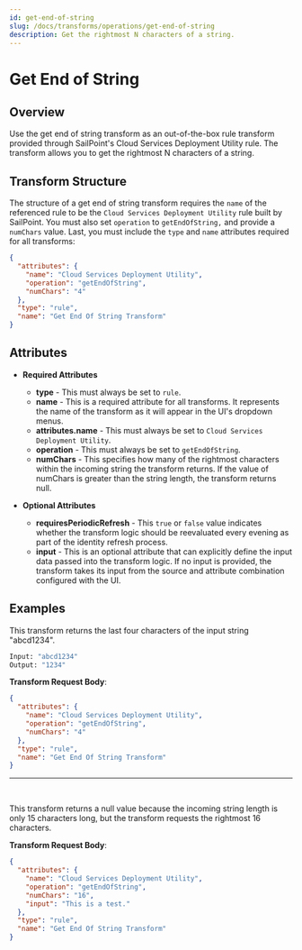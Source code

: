 ```yaml
---
id: get-end-of-string
slug: /docs/transforms/operations/get-end-of-string
description: Get the rightmost N characters of a string.
---
```

# Get End of String

## Overview

Use the get end of string transform as an out-of-the-box rule transform provided through SailPoint's Cloud Services Deployment Utility rule. The transform allows you to get the rightmost N characters of a string.

## Transform Structure

The structure of a get end of string transform requires the `name` of the referenced rule to be the `Cloud Services Deployment Utility` rule built by SailPoint. You must also set `operation` to `getEndOfString,` and provide a `numChars` value. Last, you must include the `type` and `name` attributes required for all transforms:

```json
{
  "attributes": {
    "name": "Cloud Services Deployment Utility",
    "operation": "getEndOfString",
    "numChars": "4"
  },
  "type": "rule",
  "name": "Get End Of String Transform"
}
```

## Attributes

- **Required Attributes**
  - **type** - This must always be set to `rule`.
  - **name** - This is a required attribute for all transforms. It represents the name of the transform as it will appear in the UI's dropdown menus.
  - **attributes.name** - This must always be set to `Cloud Services Deployment Utility`.
  - **operation** - This must always be set to `getEndOfString`.
  - **numChars** - This specifies how many of the rightmost characters within the incoming string the transform returns. If the value of numChars is greater than the string length, the transform returns null.

- **Optional Attributes**
  - **requiresPeriodicRefresh** - This `true` or `false` value indicates whether the transform logic should be reevaluated every evening as part of the identity refresh process.
  - **input** - This is an optional attribute that can explicitly define the input data passed into the transform logic. If no input is provided, the transform takes its input from the source and attribute combination configured with the UI.

## Examples

This transform returns the last four characters of the input string "abcd1234".

```bash
Input: "abcd1234"
Output: "1234"
```

**Transform Request Body**:

```json
{
  "attributes": {
    "name": "Cloud Services Deployment Utility",
    "operation": "getEndOfString",
    "numChars": "4"
  },
  "type": "rule",
  "name": "Get End Of String Transform"
}
```

---

<p>&nbsp;</p>

This transform returns a null value because the incoming string length is only 15 characters long, but the transform requests the rightmost 16 characters.

**Transform Request Body**:

```json
{
  "attributes": {
    "name": "Cloud Services Deployment Utility",
    "operation": "getEndOfString",
    "numChars": "16",    
    "input": "This is a test."
  },
  "type": "rule",
  "name": "Get End Of String Transform"
}
```
